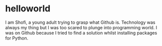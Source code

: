 # helloworld
I am Shofi, a young adult trying to grasp what Github is.
Technology was always my thing but I was too scared to plunge into programming world.
I was on Github because I tried to find a solution whilst installing packages for Python.
